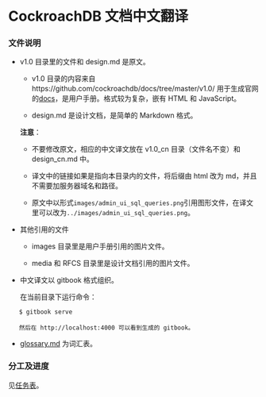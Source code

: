 # CockroachDB 文档中文翻译

### 文件说明

- v1.0 目录里的文件和 design.md 是原文。


  - v1.0 目录的内容来自https://github.com/cockroachdb/docs/tree/master/v1.0/ 用于生成官网的[docs](https://www.cockroachlabs.com/docs/stable/)，是用户手册。格式较为复杂，嵌有 HTML 和 JavaScript。

  - design.md 是设计文档，是简单的 Markdown 格式。
  
  **注意**：

    - 不要修改原文，相应的中文译文放在 v1.0\_cn 目录（文件名不变）和 design\_cn.md 中。
  
    - 译文中的链接如果是指向本目录内的文件，将后缀由 html 改为 md，并且不需要加服务器域名和路径。
    
    - 原文中以形式`images/admin_ui_sql_queries.png`引用图形文件，在译文里可以改为`../images/admin_ui_sql_queries.png`。

- 其他引用的文件
  
  - images 目录里是用户手册引用的图片文件。

  - media 和 RFCS 目录里是设计文档引用的图片文件。

- 中文译文以 gitbook 格式组织。

  在当前目录下运行命令：

```sh
   $ gitbook serve
```
	   然后在 http://localhost:4000 可以看到生成的 gitbook。
	
- [glossary.md](glossary.md) 为词汇表。

### 分工及进度

见[任务表](tasks.md)。
